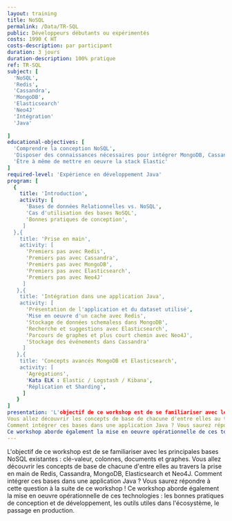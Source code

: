 ```yaml
---
layout: training
title: NoSQL
permalink: /Data/TR-SQL
public: Développeurs débutants ou expérimentés
costs: 1990 € HT
costs-description: par participant
duration: 3 jours
duration-description: 100% pratique
ref: TR-SQL
subject: [
  'NoSQL',
  'Redis',
  'Cassandra',
  'MongoDB',
  'Elasticsearch'
  'Neo4J'
  'Intégration'
  'Java'
  
]
educational-objectives: [
  'Comprendre la conception NoSQL',
  'Disposer des connaissances nécessaires pour intégrer MongoDB, Cassandra, Redis, ElasticSearch et Neo4J dans une application Java',
  'Être à même de mettre en oeuvre la stack Elastic'
]
required-level: 'Expérience en développement Java'
program: [
  {
    title: 'Introduction',
    activity: [
      'Bases de données Relationnelles vs. NoSQL',
      'Cas d'utilisation des bases NoSQL',
      'Bonnes pratiques de conception',
     ]
  },{
    title: 'Prise en main',
    activity: [
      'Premiers pas avec Redis',
      'Premiers pas avec Cassandra',
      'Premiers pas avec MongoDB',
      'Premiers pas avec Elasticsearch',
      'Premiers pas avec Neo4J'
     ]
   },{
    title: 'Intégration dans une application Java',
    activity: [
      'Présentation de l'application et du dataset utilisé',
      'Mise en oeuvre d'un cache avec Redis',
      'Stockage de données schemaless dans MongoDB',
      'Recherche et suggestions avec Elasticsearch',
      'Parcours de graphes et plus court chemin avec Neo4J',
      'Stockage des événements dans Cassandra'
     ]
   },{
    title: 'Concepts avancés MongoDB et Elasticsearch',
    activity: [
      'Agrégations',
      'Kata ELK : Elastic / Logstash / Kibana',
      'Réplication et Sharding',
     ]
   }
]
presentation: 'L'objectif de ce workshop est de se familiariser avec les principales bases NoSQL existantes : clé-valeur, colonnes, documents et graphes.
Vous allez découvrir les concepts de base de chacune d'entre elles au travers la prise en main de Redis, Cassandra, MongoDB, Elasticsearch et Neo4J.
Comment intégrer ces bases dans une application Java ? Vous saurez répondre à cette question à la suite de ce workshop !
Ce workshop aborde également la mise en oeuvre opérationnelle de ces technologies : les bonnes pratiques de conception et de développement, les outils utiles dans l'écosystème, le passage en production.'
---
```


L'objectif de ce workshop est de se familiariser avec les principales bases NoSQL existantes : clé-valeur, colonnes, documents et graphes.
Vous allez découvrir les concepts de base de chacune d'entre elles au travers la prise en main de Redis, Cassandra, MongoDB, Elasticsearch et Neo4J.
Comment intégrer ces bases dans une application Java ? Vous saurez répondre à cette question à la suite de ce workshop !
Ce workshop aborde également la mise en oeuvre opérationnelle de ces technologies : les bonnes pratiques de conception et de développement, les outils utiles dans l'écosystème, le passage en production.  
